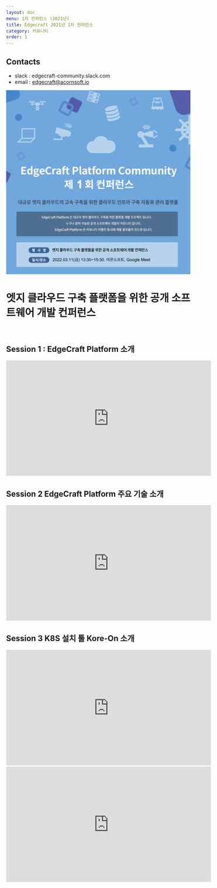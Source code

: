 ```yaml
---
layout: doc
menu: 1차 컨퍼런스 (2021년)
title: Edgecraft 2021년 1차 컨퍼런스
category: 커뮤니티
order: 1
---
```


<!-- <div class="page__content" style="padding: 0 80px"> image와 폭 맞춤을 위한 스타일 설정
</div> -->

## Contacts

- slack : edgecraft-community.slack.com
- email : edgecraft@acornsoft.io

<p align="center"><img src="/images/conference-01.jpg"></p>

# 엣지 클라우드 구축 플랫폼을 위한 공개 소프트웨어 개발 컨퍼런스

<br/>


## Session 1 : EdgeCraft Platform 소개

<iframe width="560" height="315" src="https://www.youtube.com/watch?v=3Bot4pjlEfg" title="YouTube video player" frameborder="0" allow="accelerometer; autoplay; clipboard-write; encrypted-media; gyroscope; picture-in-picture" allowfullscreen></iframe>

## Session 2 EdgeCraft Platform 주요 기술 소개

<iframe width="560" height="315" src="https://www.youtube.com/watch?v=7QN0eq9eiv0" title="YouTube video player" frameborder="0" allow="accelerometer; autoplay; clipboard-write; encrypted-media; gyroscope; picture-in-picture" allowfullscreen></iframe>

## Session 3 K8S 설치 툴 Kore-On 소개

<iframe width="560" height="315" src="https://www.youtube.com/watch?v=oxmzCNWOP3E" title="YouTube video player" frameborder="0" allow="accelerometer; autoplay; clipboard-write; encrypted-media; gyroscope; picture-in-picture" allowfullscreen></iframe>

<iframe id="player" type="text/html" width="560" height="315"
  src="https://youtu.be/3Bot4pjlEfg"
  frameborder="0"></iframe>